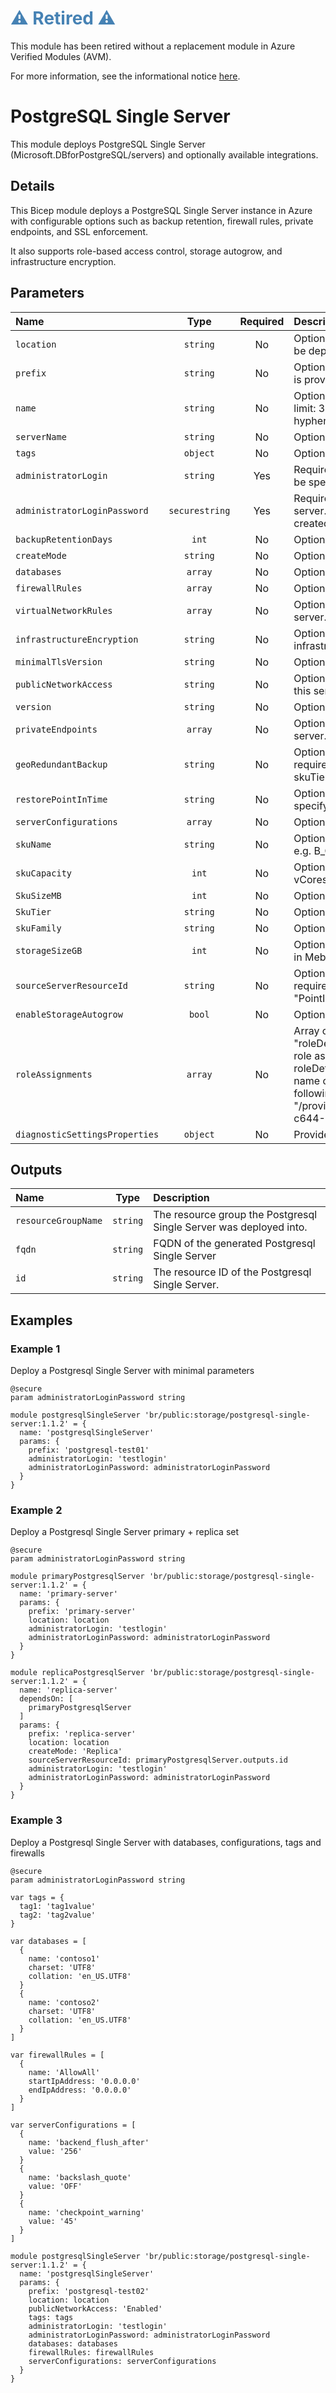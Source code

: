 <h1 style="color: steelblue;">⚠️ Retired ⚠️</h1>

This module has been retired without a replacement module in Azure Verified Modules (AVM).

For more information, see the informational notice [here](https://github.com/Azure/bicep-registry-modules?tab=readme-ov-file#%EF%B8%8F-new-standard-for-bicep-modules---avm-%EF%B8%8F).

# PostgreSQL Single Server

This module deploys PostgreSQL Single Server (Microsoft.DBforPostgreSQL/servers) and optionally available integrations.

## Details

This Bicep module deploys a PostgreSQL Single Server instance in Azure with configurable options such as backup retention, firewall rules, private endpoints, and SSL enforcement.

It also supports role-based access control, storage autogrow, and infrastructure encryption.

## Parameters

| Name                           | Type           | Required | Description                                                                                                                                                                                                                                                                                                                                                                                  |
| :----------------------------- | :------------: | :------: | :------------------------------------------------------------------------------------------------------------------------------------------------------------------------------------------------------------------------------------------------------------------------------------------------------------------------------------------------------------------------------------------- |
| `location`                     | `string`       | No       | Optional.  The location into which your Azure resources should be deployed.                                                                                                                                                                                                                                                                                                                  |
| `prefix`                       | `string`       | No       | Optional. Prefix of postgres resource name. Not used if name is provided.                                                                                                                                                                                                                                                                                                                    |
| `name`                         | `string`       | No       | Optional. The name of the Postgresql DB resources. Character limit: 3-44, valid characters: lowercase letters, numbers, and hyphens. It must me unique across Azure.                                                                                                                                                                                                                         |
| `serverName`                   | `string`       | No       | Optional. Override the name of the server.                                                                                                                                                                                                                                                                                                                                                   |
| `tags`                         | `object`       | No       | Optional. Deployment tags.                                                                                                                                                                                                                                                                                                                                                                   |
| `administratorLogin`           | `string`       | Yes      | Required. The administrator username of the server. Can only be specified when createMode is 'Default'.                                                                                                                                                                                                                                                                                      |
| `administratorLoginPassword`   | `securestring` | Yes      | Required. The administrator login password for the SQL server. Can only be specified when the server is being created.                                                                                                                                                                                                                                                                       |
| `backupRetentionDays`          | `int`          | No       | Optional. The number of days a backup is retained.                                                                                                                                                                                                                                                                                                                                           |
| `createMode`                   | `string`       | No       | Optional. The mode to create a new server.                                                                                                                                                                                                                                                                                                                                                   |
| `databases`                    | `array`        | No       | Optional. List of databases to create on server.                                                                                                                                                                                                                                                                                                                                             |
| `firewallRules`                | `array`        | No       | Optional. List of firewall rules to create on server.                                                                                                                                                                                                                                                                                                                                        |
| `virtualNetworkRules`          | `array`        | No       | Optional. List of virtualNetworkRules to create on postgres server.                                                                                                                                                                                                                                                                                                                          |
| `infrastructureEncryption`     | `string`       | No       | Optional. Status showing whether the server enabled infrastructure encryption.                                                                                                                                                                                                                                                                                                               |
| `minimalTlsVersion`            | `string`       | No       | Optional. Enforce a minimal Tls version for the server.                                                                                                                                                                                                                                                                                                                                      |
| `publicNetworkAccess`          | `string`       | No       | Optional. Whether or not public network access is allowed for this server.                                                                                                                                                                                                                                                                                                                   |
| `version`                      | `string`       | No       | Optional. The version of the PostgreSQL server.                                                                                                                                                                                                                                                                                                                                              |
| `privateEndpoints`             | `array`        | No       | Optional. List of privateEndpoints to create on postgres server.                                                                                                                                                                                                                                                                                                                             |
| `geoRedundantBackup`           | `string`       | No       | Optional. Enable or disable geo-redundant backups. It requires at least a GeneralPurpose or MemoryOptimized skuTier.                                                                                                                                                                                                                                                                         |
| `restorePointInTime`           | `string`       | No       | Optional. Restore point creation time (ISO8601 format), specifying the time to restore from.                                                                                                                                                                                                                                                                                                 |
| `serverConfigurations`         | `array`        | No       | Optional. List of server configurations to create on server.                                                                                                                                                                                                                                                                                                                                 |
| `skuName`                      | `string`       | No       | Optional. The name of the sku, typically, tier + family + cores, e.g. B_Gen4_1, GP_Gen5_8.                                                                                                                                                                                                                                                                                                   |
| `skuCapacity`                  | `int`          | No       | Optional. Azure database for Postgres compute capacity in vCores (2,4,8,16,32)                                                                                                                                                                                                                                                                                                               |
| `SkuSizeMB`                    | `int`          | No       | Optional. Azure database for Postgres Sku Size                                                                                                                                                                                                                                                                                                                                               |
| `SkuTier`                      | `string`       | No       | Optional. Azure database for Postgres pricing tier                                                                                                                                                                                                                                                                                                                                           |
| `skuFamily`                    | `string`       | No       | Optional. Azure database for Postgres sku family                                                                                                                                                                                                                                                                                                                                             |
| `storageSizeGB`                | `int`          | No       | Optional. Storage size for Postgresql Single Server. Expressed in Mebibytes. Cannot be scaled down.                                                                                                                                                                                                                                                                                          |
| `sourceServerResourceId`       | `string`       | No       | Optional. The source server resource id to restore from. It's required when "createMode" is "GeoRestore" or "Replica" or "PointInTimeRestore".                                                                                                                                                                                                                                               |
| `enableStorageAutogrow`        | `bool`         | No       | Optional. Auto grow of storage.                                                                                                                                                                                                                                                                                                                                                              |
| `roleAssignments`              | `array`        | No       | Array of role assignment objects that contain the "roleDefinitionIdOrName" and "principalId" to define RBAC role assignments on this resource. In the roleDefinitionIdOrName attribute, provide either the display name of the role definition, or its fully qualified ID in the following format: "/providers/Microsoft.Authorization/roleDefinitions/c2f4ef07-c644-48eb-af81-4b1b4947fb11" |
| `diagnosticSettingsProperties` | `object`       | No       | Provide postgres diagnostic settings properties.                                                                                                                                                                                                                                                                                                                                             |

## Outputs

| Name                | Type     | Description                                                        |
| :------------------ | :------: | :----------------------------------------------------------------- |
| `resourceGroupName` | `string` | The resource group the Postgresql Single Server was deployed into. |
| `fqdn`              | `string` | FQDN of the generated Postgresql Single Server                     |
| `id`                | `string` | The resource ID of the Postgresql Single Server.                   |

## Examples

### Example 1

Deploy a Postgresql Single Server with minimal parameters

```bicep
@secure
param administratorLoginPassword string

module postgresqlSingleServer 'br/public:storage/postgresql-single-server:1.1.2' = {
  name: 'postgresqlSingleServer'
  params: {
    prefix: 'postgresql-test01'
    administratorLogin: 'testlogin'
    administratorLoginPassword: administratorLoginPassword
  }
}
```

### Example 2

Deploy a Postgresql Single Server primary + replica set

```bicep
@secure
param administratorLoginPassword string

module primaryPostgresqlServer 'br/public:storage/postgresql-single-server:1.1.2' = {
  name: 'primary-server'
  params: {
    prefix: 'primary-server'
    location: location
    administratorLogin: 'testlogin'
    administratorLoginPassword: administratorLoginPassword
  }
}

module replicaPostgresqlServer 'br/public:storage/postgresql-single-server:1.1.2' = {
  name: 'replica-server'
  dependsOn: [
    primaryPostgresqlServer
  ]
  params: {
    prefix: 'replica-server'
    location: location
    createMode: 'Replica'
    sourceServerResourceId: primaryPostgresqlServer.outputs.id
    administratorLogin: 'testlogin'
    administratorLoginPassword: administratorLoginPassword
  }
}
```

### Example 3

Deploy a Postgresql Single Server with databases, configurations, tags and firewalls

```bicep
@secure
param administratorLoginPassword string

var tags = {
  tag1: 'tag1value'
  tag2: 'tag2value'
}

var databases = [
  {
    name: 'contoso1'
    charset: 'UTF8'
    collation: 'en_US.UTF8'
  }
  {
    name: 'contoso2'
    charset: 'UTF8'
    collation: 'en_US.UTF8'
  }
]

var firewallRules = [
  {
    name: 'AllowAll'
    startIpAddress: '0.0.0.0'
    endIpAddress: '0.0.0.0'
  }
]

var serverConfigurations = [
  {
    name: 'backend_flush_after'
    value: '256'
  }
  {
    name: 'backslash_quote'
    value: 'OFF'
  }
  {
    name: 'checkpoint_warning'
    value: '45'
  }
]

module postgresqlSingleServer 'br/public:storage/postgresql-single-server:1.1.2' = {
  name: 'postgresqlSingleServer'
  params: {
    prefix: 'postgresql-test02'
    location: location
    publicNetworkAccess: 'Enabled'
    tags: tags
    administratorLogin: 'testlogin'
    administratorLoginPassword: administratorLoginPassword
    databases: databases
    firewallRules: firewallRules
    serverConfigurations: serverConfigurations
  }
}
```
